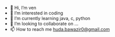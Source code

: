 - 👋 Hi, I’m ven
- 👀 I’m interested in coding
- 🌱 I’m currently learning java, c, python
- 💞️ I’m looking to collaborate on ...
- 📫 How to reach me huda.bawazir0@gmail.com

<!---
sadbeann/sadbeann is a ✨ special ✨ repository because its `README.md` (this file) appears on your GitHub profile.
You can click the Preview link to take a look at your changes.
--->
